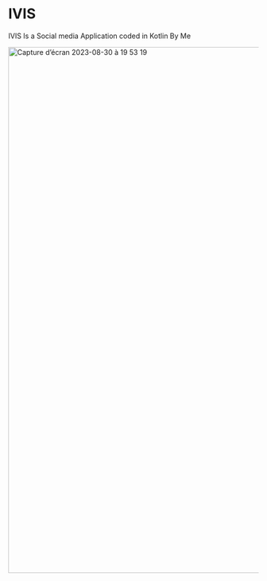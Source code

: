 # IVIS

IVIS Is a Social media Application coded in Kotlin By Me 

<img width="1059" alt="Capture d’écran 2023-08-30 à 19 53 19" src="https://github.com/medramsis/IVIS/assets/58443969/373d374c-82eb-4a18-81b1-e4b5c40101ad">
